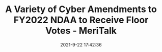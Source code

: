 ---
"title": "A Variety of Cyber Amendments to FY2022 NDAA to Receive Floor Votes - MeriTalk"
"date": "2021-9-22 17:42:36"
"feed_name": "GOOGLENEWSINDUSTRIAL"
"feed_website": "https://news.google.com/search?q=industrial%2Bincident&hl=en-US&gl=US&ceid=US:en"
"feed_rss": "https://news.google.com/rss/search?q=industrial%2Bincident&hl=en-US&gl=US&ceid=US:en"
"link": "https://www.meritalk.com/articles/a-variety-of-cyber-amendments-to-fy2022-ndaa-to-receive-floor-votes/"
"file": "_posts/2021-1-1-11b81b4b9d68f757fa47d0808b86644e34061281.md"
"accident": "0"
"drilling": "0"
"dead": "0"
"injured": "0"
"where": "unknown site"
---